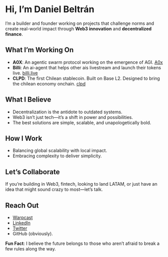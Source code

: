 # Hi, I’m Daniel Beltrán  

I’m a builder and founder working on projects that challenge norms and create real-world impact through **Web3 innovation** and **decentralized finance**.  

## What I’m Working On
- **A0X**: An agentic swarm protocol working on the emergence of AGI. [A0x](https://a0x.co)
- **Billi**: An ai-agent that helps other ais livestream and launch their tokens live. [billi.live](htpps://billi.live)
- **CLPD**: The first Chilean stablecoin. Built on Base L2. Designed to bring the chilean economy onchain.  [clpd](htpps://clpd.mistokens.com)

## What I Believe  
- Decentralization is the antidote to outdated systems.  
- Web3 isn’t just tech—it’s a shift in power and possibilities.  
- The best solutions are simple, scalable, and unapologetically bold.  

## How I Work  
- Balancing global scalability with local impact.  
- Embracing complexity to deliver simplicity.  

## Let’s Collaborate  
If you’re building in Web3, fintech, looking to land LATAM, or just have an idea that might sound crazy to most—let’s talk.  

## Reach Out  
- [Warpcast](https://warpcast.com/bvdaniel)
- [LinkedIn](https://linkedin.com/in/danielbeltranv)  
- [Twitter](https://twitter.com/bvdani_el)  
- GitHub (obviously).  

**Fun Fact**: I believe the future belongs to those who aren’t afraid to break a few rules along the way.  
